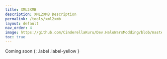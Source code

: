 ```yaml
---
title: XML2XMB
description: XML2XMB Description
permalink: /tools/xml2xmb
layout: default
nav_order: 4
image: https://github.com/CinderellaKuru/Dev.HaloWarsModding/blob/master/resources/images/metadata/header.png
toc: true
---
```


Coming soon
{: .label .label-yellow }